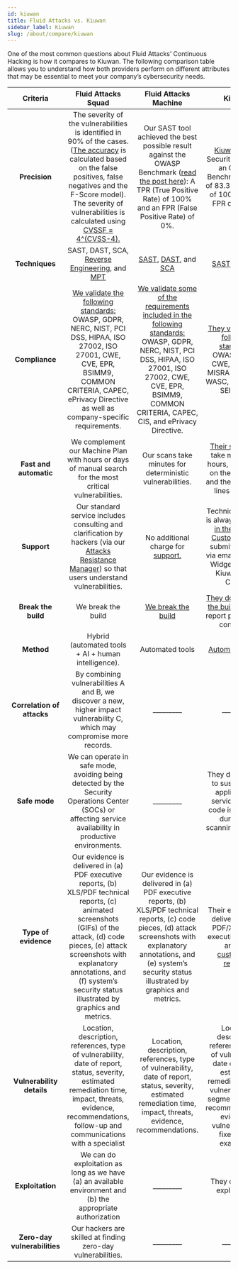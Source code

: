 ```yaml
---
id: kiuwan
title: Fluid Attacks vs. Kiuwan
sidebar_label: Kiuwan
slug: /about/compare/kiuwan
---
```


One of the most common questions about
Fluid Attacks’ Continuous Hacking is
how it compares to Kiuwan.
The following comparison table allows
you to understand how both providers perform
on different attributes that may be essential
to meet your company’s cybersecurity needs.

|         **Criteria**         |                                                                                                                                               **Fluid Attacks  Squad**                                                                                                                                              |                                                                                                                            **Fluid Attacks Machine**                                                                                                                           |                                                                                                        **Kiuwan**                                                                                                        |
|:----------------------------:|:-------------------------------------------------------------------------------------------------------------------------------------------------------------------------------------------------------------------------------------------------------------------------------------------------------------------:|:------------------------------------------------------------------------------------------------------------------------------------------------------------------------------------------------------------------------------------------------------------------------------:|:------------------------------------------------------------------------------------------------------------------------------------------------------------------------------------------------------------------------:|
| **Precision**                | The severity of the vulnerabilities is  identified in 90% of the cases. ([The  accuracy](/about/sla/accuracy/) is calculated based on the false  positives, false negatives and the F-Score  model). The severity of vulnerabilities is  calculated using [CVSSF = 4^(CVSS-4).](/about/faq/#adjustment-by-severity) | Our SAST tool achieved the best possible  result against the OWASP Benchmark  ([read the post here](https://fluidattacks.com/blog/owasp-benchmark-fluid-attacks/)): A TPR (True Positive  Rate) of 100% and an FPR (False Positive  Rate) of 0%.                               | [Kiuwan Code](https://www.kiuwan.com/blog/owasp-benchmark-diy/) Security achieved an   OWASP Benchmark score of 83.3 with a   TPR of 100% and an FPR of 16.7%.                                                           |
| **Techniques**               | SAST, DAST, SCA, [Reverse Engineering](https://fluidattacks.com/categories/re/), and [MPT](https://fluidattacks.com/solutions/penetration-testing/)                                                                                                                                                                                 | [SAST](https://fluidattacks.com/categories/sast/), [DAST](https://fluidattacks.com/categories/dast/), and [SCA](https://fluidattacks.com/categories/sca/)                                                                                                                      | [SAST](https://www.kiuwan.com/blog/owasp-benchmark-diy/) and [SCA](https://www.kiuwan.com/insights-open-source/)                                                                                                         |
| **Compliance**               | [We validate the following standards:](https://docs.fluidattacks.com/criteria/compliance/)  OWASP, GDPR, NERC, NIST, PCI DSS,  HIPAA, ISO 27002, ISO 27001, CWE, CVE,  EPR, BSIMM9, COMMON CRITERIA,  CAPEC, ePrivacy Directive as well as  company-specific requirements.                                          | [We validate some of the requirements  included in the following standards:](https://docs.fluidattacks.com/criteria/compliance/) OWASP, GDPR, NERC, NIST, PCI DSS,  HIPAA, ISO 27001, ISO 27002, CWE, CVE,  EPR, BSIMM9, COMMON CRITERIA,  CAPEC, CIS, and ePrivacy Directive. | [They validate the following standards:](https://www.kiuwan.com/blog/security-standards-in-software-development/)  OWASP, NIST, CWE, PCI DSS,  MISRA-C, HIPAA, WASC, BIZEC, and  SEI CERT.                               |
| **Fast and automatic**       | We complement our Machine Plan with   hours or days of manual search for the   most critical vulnerabilities.                                                                                                                                                                                                       | Our scans take minutes for deterministic   vulnerabilities.                                                                                                                                                                                                                    | [Their scans](https://www.kiuwan.com/docs/pages/viewpage.action?pageId=17727689) can take minutes or hours,   depending on the language and the number   of lines of code.                                               |
| **Support**                  | Our standard service includes consulting  and clarification by hackers (via our  [Attacks Resistance Manager](https://docs.fluidattacks.com/machine/web/arm)) so that users  understand vulnerabilities.                                                                                                            | No additional charge for [support.](/machine/web/support/live-chat)                                                                                                                                                                                                            | Technical support is always included [in   their plans. Customers can](https://www.kiuwan.com/docs/display/K5/Kiuwan+Technical+Support+Guide) submit requests   via email, the Help Widget, and the Kiuwan   Help Center |
| **Break the build**          | We break the build                                                                                                                                                                                                                                                                                                  | [We break the build](https://fluidattacks.com/solutions/devsecops/)                                                                                                                                                                                                            | [They do not break the build](https://www.kiuwan.com/press-releases/) but only   report problematic conditions                                                                                                           |
| **Method**                   | Hybrid (automated tools + AI + human   intelligence).                                                                                                                                                                                                                                                               | Automated tools                                                                                                                                                                                                                                                                | [Automated tools.](https://www.kiuwan.com/insights-open-source/)                                                                                                                                                         |
| **Correlation of attacks**   | By combining vulnerabilities A and B, we   discover a new, higher impact   vulnerability C, which may compromise   more records.                                                                                                                                                                                    | _________                                                                                                                                                                                                                                                                      | _________                                                                                                                                                                                                                |
| **Safe mode**                | We can operate in safe mode, avoiding   being detected by the Security   Operations Center (SOCs) or affecting   service availability in productive   environments.                                                                                                                                                 | _________                                                                                                                                                                                                                                                                      | They do not need to suspend the   application's service, whose code is   analyzed during the scanning process.                                                                                                           |
| **Type of evidence**         | Our evidence is delivered in (a) PDF   executive reports, (b) XLS/PDF technical   reports, (c) animated screenshots (GIFs)   of the attack, (d) code pieces, (e) attack   screenshots with explanatory annotations,   and (f) system’s security status illustrated   by graphics and metrics.                       | Our evidence is delivered in (a) PDF executive reports, (b) XLS/PDF technical reports, (c) code pieces, (d) attack screenshots with explanatory annotations, and (e) system’s security status illustrated by graphics and metrics.                                             | Their evidence is delivered in  (a) PDF/XML/CSV executive reports and   (b) [customized reports.](https://www.kiuwan.com/docs/display/K5/Getting+Started+with+Kiuwan)                                                    |
| **Vulnerability details**    | Location, description, references, type of vulnerability, date of report, status, severity, estimated remediation time, impact, threats, evidence, recommendations, follow-up and communications with a specialist                                                                                                  | Location, description, references, type of vulnerability, date of report, status, severity, estimated remediation time, impact, threats, evidence, recommendations.                                                                                                            | Location, description, references, type of vulnerability, date of report, estimated remediation time, vulnerable code segment, threats, recommendations, evidence, vulnerable and fixed code examples.                   |
| **Exploitation**             | We can do exploitation as long as we   have (a) an available environment and   (b) the appropriate authorization                                                                                                                                                                                                    | _________                                                                                                                                                                                                                                                                      | They cannot do exploitation.                                                                                                                                                                                             |
| **Zero-day vulnerabilities** | Our hackers are skilled at finding   zero-day vulnerabilities.                                                                                                                                                                                                                                                      | _________                                                                                                                                                                                                                                                                      | _________                                                                                                                                                                                                                |
